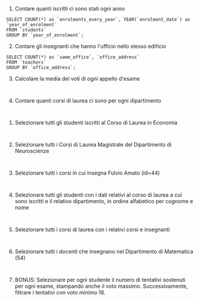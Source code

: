 <!-- Query group by -->

1. Contare quanti iscritti ci sono stati ogni anno

``` MYSQL 
SELECT COUNT(*) as `enrolments_every_year`, YEAR(`enrolment_date`) as `year_of_enrolment`
FROM `students`
GROUP BY `year_of_enrolment`;

```

2. Contare gli insegnanti che hanno l'ufficio nello stesso edificio

``` MYSQL 
SELECT COUNT(*) as `same_office`, `office_address`
FROM `teachers`
GROUP BY `office_address`;

```

3. Calcolare la media dei voti di ogni appello d'esame

``` MYSQL 


```

4. Contare quanti corsi di laurea ci sono per ogni dipartimento

``` MYSQL 


```


<!-- Query Join -->

1. Selezionare tutti gli studenti iscritti al Corso di Laurea in Economia

``` MYSQL 


```

2. Selezionare tutti i Corsi di Laurea Magistrale del Dipartimento di
Neuroscienze

``` MYSQL 


```

3. Selezionare tutti i corsi in cui insegna Fulvio Amato (id=44)

``` MYSQL 


```

4. Selezionare tutti gli studenti con i dati relativi al corso di laurea a cui
sono iscritti e il relativo dipartimento, in ordine alfabetico per cognome e
nome

``` MYSQL 


```

5. Selezionare tutti i corsi di laurea con i relativi corsi e insegnanti

``` MYSQL 


```

6. Selezionare tutti i docenti che insegnano nel Dipartimento di
Matematica (54)

``` MYSQL 


```

7. BONUS: Selezionare per ogni studente il numero di tentativi sostenuti
per ogni esame, stampando anche il voto massimo. Successivamente,
filtrare i tentativi con voto minimo 18.

``` MYSQL 


```